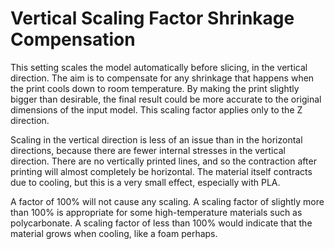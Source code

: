 Vertical Scaling Factor Shrinkage Compensation
====
This setting scales the model automatically before slicing, in the vertical direction. The aim is to compensate for any shrinkage that happens when the print cools down to room temperature. By making the print slightly bigger than desirable, the final result could be more accurate to the original dimensions of the input model. This scaling factor applies only to the Z direction.

Scaling in the vertical direction is less of an issue than in the horizontal directions, because there are fewer internal stresses in the vertical direction. There are no vertically printed lines, and so the contraction after printing will almost completely be horizontal. The material itself contracts due to cooling, but this is a very small effect, especially with PLA.

A factor of 100% will not cause any scaling. A scaling factor of slightly more than 100% is appropriate for some high-temperature materials such as polycarbonate. A scaling factor of less than 100% would indicate that the material grows when cooling, like a foam perhaps.